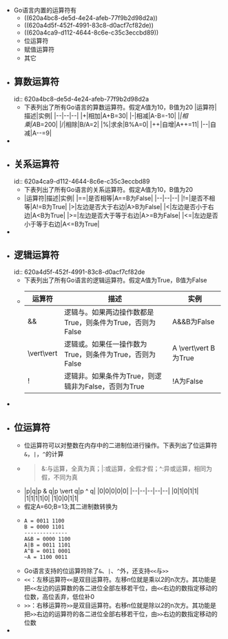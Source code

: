 - Go语言内置的运算符有
	- ((620a4bc8-de5d-4e24-afeb-77f9b2d98d2a))
	- ((620a4d5f-452f-4991-83c8-d0acf7cf82de))
	- ((620a4ca9-d112-4644-8c6e-c35c3eccbd89))
	- 位运算符
	- 赋值运算符
	- 其它
- ## 算数运算符
  id:: 620a4bc8-de5d-4e24-afeb-77f9b2d98d2a
	- 下表列出了所有Go语言的算数运算符。假定A值为10，B值为20
	  |运算符|描述|实例|
	  |--|--|--|
	  |+|相加|A+B=30|
	  |-|相减|A-B=-10|
	  |*|相乘|A*B=200|
	  |/|相除|B/A=2|
	  |%|求余|B%A=0|
	  |++|自增|A++=11|
	  |--|自减|A--=9|
-
- ## 关系运算符
  id:: 620a4ca9-d112-4644-8c6e-c35c3eccbd89
	- 下表列出了所有Go语言的关系运算符。假定A值为10，B值为20
	- |运算符|描述|实例|
	  |==|是否相等|A==B为False|
	  |--|--|--|
	  |!=|是否不相等|A!=B为True|
	  |>|左边是否大于右边|A>B为False|
	  |<|左边是否小于右边|A<B为True|
	  |>=|左边是否大于等于右边|A>=B为False|
	  |<=|左边是否小于等于右边|A<=B为True|
-
- ## 逻辑运算符
  id:: 620a4d5f-452f-4991-83c8-d0acf7cf82de
	- 下表列出了所有Go语言的逻辑运算符。假定A值为True，B值为False
	- |运算符|描述|实例|
	  |--|--|--|
	  |&&|逻辑与。如果两边操作数都是True，则条件为True，否则为False|A&&B为False|
	  |\vert\vert|逻辑或。如果任一操作数为True，则条件为True，否则为False|A \vert\vert B为True|
	  |!|逻辑非。如果条件为True，则逻辑非为False，否则为True|!A为False|
-
- ## 位运算符
	- 位运算符可以对整数在内存中的二进制位进行操作。下表列出了位运算符`&`，`|`，`^`的计算
	- > &:与运算，全真为真；|:或运算，全假才假；^:异或运算，相同为假，不同为真
	- |p|q|p & q|p \vert q|p ^ q|
	  |0|0|0|0|0|
	  |--|--|--|--|--|
	  |0|1|0|1|1|
	  |1|1|1|1|0|
	  |1|0|0|1|1|
	- 假定A=60;B=13;其二进制数转换为
	- ```
	  A = 0011 1100
	  B = 0000 1101
	  --------------
	  A&B = 0000 1100
	  A|B = 0011 1101
	  A^B = 0011 0001
	  ~A = 1100 0011
	  ```
	- Go语言支持的位运算符除了`&`、`|`、`^`外，还支持`<<`与`>>`
	- `<<`：左移运算符`<<`是双目运算符。左移n位就是乘以2的n次方。其功能是把`<<`左边的运算数的各二进位全部左移若干位，由`<<`右边的数指定移动的位数，高位丢弃，低位补0
	- `>>`：右移运算符`>>`是双目运算符。右移n位就是除以2的n次方。其功能是把`>>`右边的运算符的各二进位全部右移若干位，由`>>`右边的数指定移动的位数
-